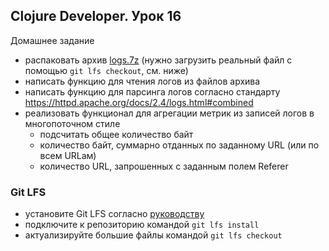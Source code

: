 ## Clojure Developer. Урок 16

Домашнее задание

- распаковать архив [logs.7z](logs.7z) (нужно загрузить реальный файл с помощью `git lfs checkout`, см. ниже)
- написать функцию для чтения логов из файлов архива
- написать функцию для парсинга логов согласно стандарту https://httpd.apache.org/docs/2.4/logs.html#combined
- реализовать функционал для агрегации метрик из записей логов в многопоточном стиле
  - подсчитать общее количество байт
  - количество байт, суммарно отданных по заданному URL (или по всем URLам)
  - количество URL, запрошенных с заданным полем Referer

### Git LFS

- установите Git LFS согласно [руководству](https://docs.github.com/en/repositories/working-with-files/managing-large-files/installing-git-large-file-storage)
- подключите к репозиторию командой `git lfs install`
- актуализируйте большие файлы командой `git lfs checkout`
